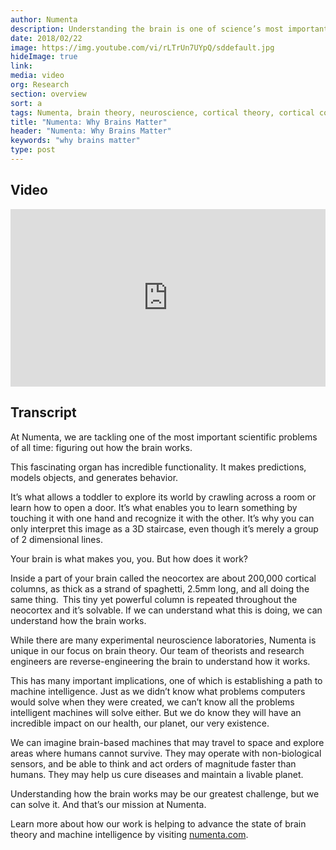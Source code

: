 ```yaml
---
author: Numenta
description: Understanding the brain is one of science’s most important problems, and while many people believe it’s not solvable, researchers at Numenta disagree. Numenta is on a mission to reverse-engineer the brain and establish a path to machine intelligence. Watch this two minute video to see why the brain is not only a remarkable organ but the key to understanding intelligence.
date: 2018/02/22
image: https://img.youtube.com/vi/rLTrUn7UYpQ/sddefault.jpg
hideImage: true
link:
media: video
org: Research
section: overview
sort: a
tags: Numenta, brain theory, neuroscience, cortical theory, cortical columns, dendritic spikes, neurons
title: "Numenta: Why Brains Matter"
header: "Numenta: Why Brains Matter"
keywords: "why brains matter"
type: post
---
```


## Video

<div class="video-container media-border">
  <iframe width="504" height="284" src="https://www.youtube.com/embed/rLTrUn7UYpQ" frameborder="0" allowfullscreen></iframe>
</div>

## Transcript
At Numenta, we are tackling one of the most important scientific problems of all time: figuring out how the brain works.

This fascinating organ has incredible functionality. It makes predictions, models objects, and generates behavior.

It’s what allows a toddler to explore its world by crawling across a room or learn how to open a door.  It’s what enables you to learn something by touching it with one hand and recognize it with the other. It’s why you can only interpret this image as a 3D staircase, even though it’s merely a group of 2 dimensional lines.  

Your brain is what makes you, you.  But how does it work?

Inside a part of your brain called the neocortex are about 200,000 cortical columns, as thick as a strand of spaghetti, 2.5mm long, and all doing the same thing. This tiny yet powerful column is repeated throughout the neocortex and it’s solvable. If we can understand what this is doing, we can understand how the brain works.  

While there are many experimental neuroscience laboratories, Numenta is unique in our focus on brain theory.  Our team of theorists and research engineers are reverse-engineering the brain to understand how it works.  

This has many important implications, one of which is establishing a path to machine intelligence.  Just as we didn’t know what problems computers would solve when they were created, we can’t know all the problems intelligent machines will solve either.  But we do know they will have an incredible impact on our health, our planet, our very existence.

We can imagine brain-based machines that may travel to space and explore areas where humans cannot survive. They may operate with non-biological sensors, and be able to think and act orders of magnitude faster than humans.  They may help us cure diseases and maintain a livable planet.

Understanding how the brain works may be our greatest challenge, but we can solve it.  And that’s our mission at Numenta.

Learn more about how our work is helping to advance the state of brain theory and machine intelligence by visiting [numenta.com](/).
